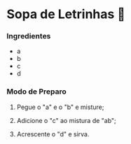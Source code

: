 # Sopa de Letrinhas :love_letter:

### Ingredientes

- a
- b
- c
- d

### Modo de Preparo

1. Pegue o "a" e o "b" e misture;

2. Adicione o "c" ao mistura de "ab";

3. Acrescente o "d" e sirva.

   
